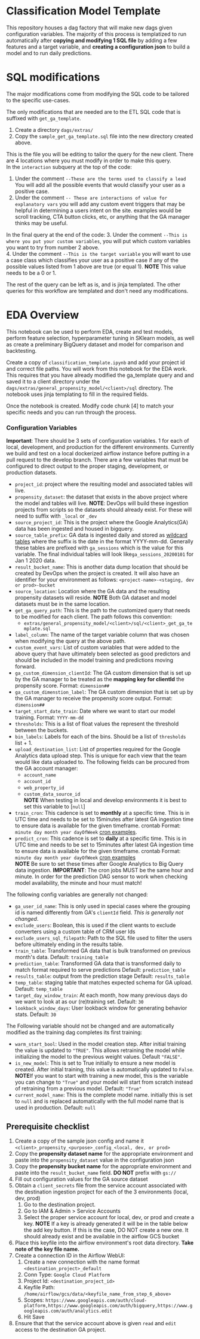# Classification Model Template

This repository houses a dag factory that will make new dags given configuration variables. The majority of this process is templatized to run automatically after **copying and modifying 1 SQL file** by adding a few features and a target variable, and **creating a configuration json** to build a model and to run daily predictions. 

# SQL modifications

The major modifications come from modifying the SQL code to be tailored to the specific use-cases.

The only modifications that are needed are to the ETL SQL code that is suffixed with `get_ga_template`.   
1. Create a directory `dags/extras/`  
2. Copy the `sample_get_ga_template.sql` file into the new directory created above.

This is the file you will be editing to tailor the query for the new client. There are 4 locations where you must modify in order to make this query.  
In the `interaction` subquery at the top of the code:  
1.  Under the comment `--These are the terms used to classify a lead` You will add all the possible events that would classify your user as a positive case.
2. Under the comment `-- These are interactions of value for explanatory vars` you will add any custom event triggers that may be helpful in determining a users intent on the site. examples would be scroll tracking, CTA button clicks, etc, or anything that the GA manager thinks may be useful.

In the final query at the end of the code:
3. Under the comment `--This is where you put your custom variables`, you will put which custom variables you want to try from number 2 above.  
4. Under the comment `--This is the target variable` you will want to use a case class which classifies your user as a positive case if any of the possible values listed from 1 above are true (or equal 1). **NOTE** This value needs to be a 0 or 1. 

The rest of the query can be left as is, and is jinja templated. The other queries for this workflow are templated and don't need any modifications. 


# EDA Overview

This notebook can be used to perform EDA, create and test models, perform feature selection, hyperparameter tuning in SKlearn models, as well as create a preliminary BigQuery dataset and model for comparison and backtesting. 

Create a copy of `classification_template.ipynb` and add your project id and correct file paths. You will work from this notebook for the EDA work. This requires that you have already modified the ga_template query and and saved it to a client directory under the `dags/extras/general_propensity_model/<client>/sql` directory. The notebook uses jinja templating to fill in the required fields.

Once the notebook is created. Modify code chunk [4] to match your specific needs and you can run through the process.


### Configuration Variables
**Important**: There should be 3 sets of configuration variables. 1 for each of local, development, and production for the different environments. Currently we build and test on a local dockerized airflow instance before putting in a pull request to the develop branch. There are a few variables that must be configured to direct output to the proper staging, development, or production datasets.

* `project_id`: project where the resulting model and associated tables will live.  
* `propensity_dataset`: the dataset that exists in the above project where the model and tables will live. **NOTE**: DevOps will build these ingestion projects from scripts so the datasets should already exist. For these  will need to suffix with `_local` or `_dev`  
* `source_project_id`: This is the project where the Google Analytics(GA) data has been ingested and housed in bigquery.  
* `source_table_prefix`: GA data is ingested daily and stored as [wildcard tables](https://cloud.google.com/bigquery/docs/querying-wildcard-tables) where the suffix is the date in the format YYYY-mm-dd. Generally these tables are prefixed with `ga_sessions` which is the value for this variable. The final individual tables will look like`ga_sessions_20200101` for Jan 1 2020 data.  
* `result_bucket_name`: This is another data dump location that should be created by DevOps when the project is created. It will also have an identifier for your environment as follows: `<project-name>-<staging, dev or prod>-bucket`
* `source_location`: Location where the GA data and the resulting propensity datasets will reside. **NOTE** Both GA dataset and model datasets must be in the same location.
* `get_ga_query_path`: This is the path to the customized query that needs to be modified for each client. The path follows this convention:  
    * `extras/general_propensity_model/<client>/sql/<client>_get_ga_template.sql`
* `label_column`: The name of the target variable column that was chosen when modifying the query at the above path.  
* `custom_event_vars`: List of custom variables that were added to the above query that have ultimately been selected as good predictors and should be included in the model training and predictions moving forward.  
* `ga_custom_dimension_clientId`: The GA custom dimension that is set up by the GA manager to be treated as the **mapping key for clientId** the propensity score. Format: `dimension##`  
* `ga_custom_dimenstion_label`: The GA custom dimension that is set up by the GA manager to receive the propensity score output.   Format: `dimension##`  
* `target_start_date_train`: Date where we want to start our model training. Format: `YYYY-mm-dd`
* `thresholds`: This is a list of float values the represent the threshold between the buckets.  
* `bin_labels`: Labels for each of the bins. Should be a list of `thresholds` list + 1.   
* `upload_destination_list`: List of properties required for the Google Analytics data upload step. This is unique for each view that the team would like data uploaded to. The following fields can be procured from the GA account manager:  
    * `account_name`  
    * `account_id`  
    * `web_property_id`  
    * `custom_data_source_id`  
  **NOTE** When testing in local and develop environments it is best to set this variable to [`null`]
* `train_cron`: This cadence is set to **monthly** at a specific time. This is in UTC time and needs to be set to 15minutes after latest GA ingestion time to ensure data is available for the given timeframe. crontab Format: `minute day month year dayOfWeek` [cron examples](https://crontab.guru/).   
* `predict_cron`: This cadence is set to **daily** at a specific time. This is in UTC time and needs to be set to 15minutes after latest GA ingestion time to ensure data is available for the given timeframe. crontab Format: `minute day month year dayOfWeek` [cron examples](https://crontab.guru/)  
  **NOTE** Be sure to set these times after Google Analytics to Big Query data ingestion. **IMPORTANT**: The cron jobs MUST be the same hour and minute. In order for the prediction DAG sensor to work when checking model availability, the minute and hour must match! 



The following config variables are generally not changed:    
* `ga_user_id_name`: This is only used in special cases where the grouping id is named differently from GA's `clientId` field. _This is generally not changed_.
* `exclude_users`: Boolean, this is used if the client wants to exclude converters using a custom table of CRM user Ids  
* `exclude_users_sql_filepath`: Path to the SQL file used to filter the users before ultimately ending in the results table.     
* `train_table`: Transformed GA data that is bulk transformed on previous month's data. Default: `training_table`  
* `prediction_table`: Transformed GA data that is transformed daily to match format required to serve predictions  Default: `prediction_table`  
* `results_table`: output from the prediction stage Default: `results_table`  
* `temp_table`: staging table that matches expected schema for GA upload.  Default: `temp_table`
* `target_day_window_train`: At each month, how many previous days do we want to look at as our (re)training set. Default: `30`  
* `lookback_window_days`: User lookback window for generating behavior stats. Default: `30`  

The Following variable should not be changed and are automatically modified as the training dag completes its first training:  
* `warm_start_bool`:  Used in the model creation step. After initial training the value is updated to `"TRUE"`. This allows retraining the model while initializing the model to the previous weight values. Default `"FALSE"`.  
* `is_new_model`: This is set to True initially to ensure a new model is created. After initial training, this value is automatically updated to `False`. **NOTE**If you want to start with training a new model, this is the variable you can change to `"True"` and your model will start from scratch instead of retraining from a previous model. Default: `"True"`  
* `current_model_name`: This is the complete model name. initially this is set to `null` and is replaced automatically with the full model name that is used in production. Default: `null`


## Prerequisite checklist

1. Create a copy of the sample json config and name it `<client>_propensity_<purpose>_config_<local, dev, or prod>` 
2. Copy the **propensity dataset name** for the appropriate environment and paste into the  `propensity_dataset` value in the configuration json 
3. Copy the **propensity bucket name** for the appropriate environment and paste into the `result_bucket_name` field. **DO NOT** prefix with `gs://`
4. Fill out configuration values for the GA source dataset
5. Obtain a `client_secrets` file from the service account associated with the destination ingestion project for each of the 3 environments (local, dev, prod)
    1. Go to the destination project.
    2. Go to IAM & Admin > Service Accounts
    3. Select the proper service account for local, dev, or prod and create a key. **NOTE** If a key is already generated it will be in the table below the add key button. If this is the case, DO NOT create a new one. It should already exist and be available in the airflow GCS bucket 
6. Place this keyfile into the airflow environment's root data directory. **Take note of the key file name.**
7. Create a connection ID in the Airflow WebUI:
    1. Create a new connection with the name format `<destination_project>_default`
    2. Conn Type: `Google Cloud Platform`
    3. Project Id: `<destination_project_id>`
    4. Keyfile Path: `/home/airflow/gcs/data/<keyfile_name_from_step_6_above>`
    5. Scopes: `https://www.googleapis.com/auth/cloud-platform,https://www.googleapis.com/auth/bigquery,https://www.googleapis.com/auth/analytics.edit`
    6. Hit Save
8. Ensure that that the service account above is given `read` and `edit` access to the destination GA project.
